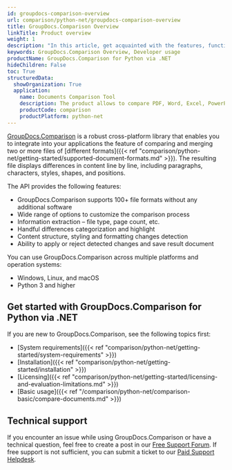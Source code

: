 ```yaml
---
id: groupdocs-comparison-overview
url: comparison/python-net/groupdocs-comparison-overview
title: GroupDocs.Comparison Overview
linkTitle: Product overview
weight: 1
description: "In this article, get acquainted with the features, functions, supported file formats and developer usage of GroupDocs.Comparison for Python via .NET — API to compare two or more files and get the difference between them."
keywords: GroupDocs.Comparison Overview, Developer usage
productName: GroupDocs.Comparison for Python via .NET
hideChildren: False
toc: True
structuredData:
  showOrganization: True
  application:
    name: Documents Comparison Tool
    description: The product allows to compare PDF, Word, Excel, PowerPoint, AutoCad, Image, Code and much more file formats. Comparison API also supports accepting or rejecting changes, extracting document information and generating comparison reports
    productCode: comparison
    productPlatform: python-net
---
```


[GroupDocs.Comparison](https://products.groupdocs.com/comparison/python-net) is a robust cross-platform library that enables you to integrate into your applications the feature of comparing and merging two or more files of [different formats]({{< ref "comparison/python-net/getting-started/supported-document-formats.md" >}}). The resulting file displays differences in content line by line, including paragraphs, characters, styles, shapes, and positions.

The API provides the following features:

- GroupDocs.Comparison supports 100+ file formats without any additional software
- Wide range of options to customize the comparison process
- Information extraction – file type, page count, etc.
- Handful differences categorization and highlight
- Content structure, styling and formatting changes detection
- Ability to apply or reject detected changes and save result document 

You can use GroupDocs.Comparison across multiple platforms and operation systems:

* Windows, Linux, and macOS
* Python 3 and higher

## Get started with GroupDocs.Comparison for Python via .NET

If you are new to GroupDocs.Comparison, see the following topics first:

* [System requirements]({{< ref "comparison/python-net/getting-started/system-requirements" >}})
* [Installation]({{< ref "comparison/python-net/getting-started/installation" >}})
* [Licensing]({{< ref "comparison/python-net/getting-started/licensing-and-evaluation-limitations.md" >}})
* [Basic usage]({{< ref "/comparison/python-net/comparison-basic/compare-documents.md" >}})

## Technical support

If you encounter an issue while using GroupDocs.Comparison or have a technical question, feel free to create a post in our [Free Support Forum](https://forum.groupdocs.com/c/comparison). If free support is not sufficient, you can submit a ticket to our [Paid Support Helpdesk](https://helpdesk.groupdocs.com/).
